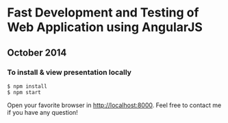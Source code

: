 # Fast Development and Testing of Web Application using AngularJS
## October 2014

### To install & view presentation locally

	$ npm install
	$ npm start

Open your favorite browser in [http://localhost:8000](http://localhost:8000). Feel free to contact me if you have any question!